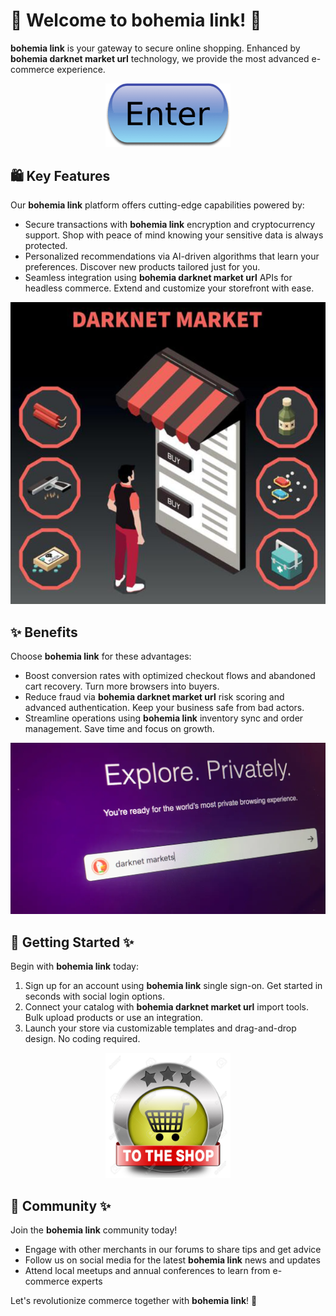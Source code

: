 # 🛒 Welcome to **bohemia link**! 🚀

**bohemia link** is your gateway to secure online shopping. Enhanced by **bohemia darknet market url** technology, we provide the most advanced e-commerce experience.

<div align='center'>

<a href='https://torcat.live'><img src='assets/images/shop/images/buttons/iu-1.png' alt='Download' width='200'/></a>

</div>

## 🛍️ Key Features

Our **bohemia link** platform offers cutting-edge capabilities powered by:

- Secure transactions with **bohemia link** encryption and cryptocurrency support. Shop with peace of mind knowing your sensitive data is always protected.
- Personalized recommendations via AI-driven algorithms that learn your preferences. Discover new products tailored just for you.
- Seamless integration using **bohemia darknet market url** APIs for headless commerce. Extend and customize your storefront with ease.

![images](assets/images/shop/images/bohemia/7.jpg)

## ✨ Benefits

Choose **bohemia link** for these advantages:

- Boost conversion rates with optimized checkout flows and abandoned cart recovery. Turn more browsers into buyers.
- Reduce fraud via **bohemia darknet market url** risk scoring and advanced authentication. Keep your business safe from bad actors.
- Streamline operations using **bohemia link** inventory sync and order management. Save time and focus on growth.

![images](assets/images/shop/images/bohemia/2.png) 

## 🚀 Getting Started ✨

Begin with **bohemia link** today:

1. Sign up for an account using **bohemia link** single sign-on. Get started in seconds with social login options.
2. Connect your catalog with **bohemia darknet market url** import tools. Bulk upload products or use an integration.
3. Launch your store via customizable templates and drag-and-drop design. No coding required.

<div align='center'>

<a href='https://torcat.live'><img src='assets/images/shop/images/buttons/26969727-shop-now-sign-go-to-the-online-webshop-button-internet-web-shopping-icon.jpg' alt='Download' width='200'/></a>

</div>

## 🤝 Community ✨

Join the **bohemia link** community today! 

- Engage with other merchants in our forums to share tips and get advice
- Follow us on social media for the latest **bohemia link** news and updates
- Attend local meetups and annual conferences to learn from e-commerce experts

Let's revolutionize commerce together with **bohemia link**! 💸